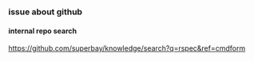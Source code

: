 ### issue about github


#### internal repo search

https://github.com/superbay/knowledge/search?q=rspec&ref=cmdform


